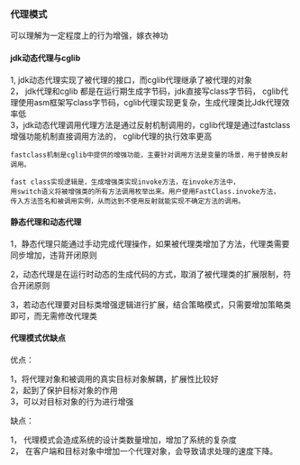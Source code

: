### 代理模式

可以理解为一定程度上的行为增强，嫁衣神功


#### jdk动态代理与cglib

1, jdk动态代理实现了被代理的接口，而cglib代理继承了被代理的对象  
2， jdk代理和cglib 都是在运行期生成字节码，jdk直接写class字节码，
    cglib代理使用asm框架写class字节码，cglib代理实现更复杂，生成代理类比Jdk代理效率低  
3，jdk动态代理调用代理方法是通过反射机制调用的，cglib代理是通过fastclass增强功能机制直接调用方法的，
   cglib代理的执行效率更高


    fastclass机制是cglib中提供的增强功能，主要针对调用方法是变量的场景，用于替换反射调用。

    fast class实现逻辑是，生成增强类实现invoke方法，在invoke方法中，
    用switch语义将被增强类的所有方法调用枚举出来。用户使用FastClass.invoke方法，
    传入方法签名和被调用实例，从而达到不使用反射就能实现不确定方法的调用。   


####    静态代理和动态代理

1，静态代理只能通过手动完成代理操作，如果被代理类增加了方法，代理类需要同步增加，违背开闭原则

2，动态代理是在运行时动态的生成代码的方式，取消了被代理类的扩展限制，符合开闭原则

3，若动态代理要对目标类增强逻辑进行扩展，结合策略模式，只需要增加策略类即可，而无需修改代理类


####  代理模式优缺点

优点：

1，将代理对象和被调用的真实目标对象解耦，扩展性比较好  
2，起到了保护目标对象的作用  
3，可以对目标对象的行为进行增强


缺点：

1， 代理模式会造成系统的设计类数量增加，增加了系统的复杂度  
2， 在客户端和目标对象中增加一个代理对象，会导致请求处理的速度下降。




